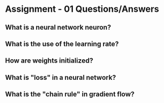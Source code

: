 # Assignment - 01 Questions/Answers
## What is a neural network neuron?
## What is the use of the learning rate?
## How are weights initialized?
## What is "loss" in a neural network?
## What is the "chain rule" in gradient flow?
